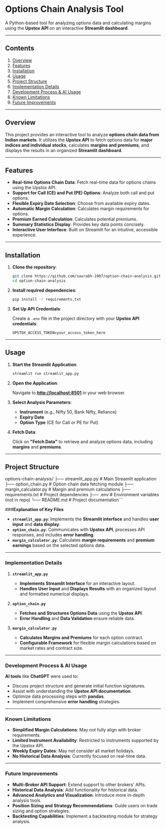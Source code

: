 # **Options Chain Analysis Tool**

A Python-based tool for analyzing options data and calculating margins using the **Upstox API** on an interactive **Streamlit dashboard**.

---

## **Contents**
1. [Overview](#overview)
2. [Features](#features)
3. [Installation](#installation)
4. [Usage](#usage)
5. [Project Structure](#project-structure)
6. [Implementation Details](#implementation-details)
7. [Development Process & AI Usage](#development-process--ai-usage)
8. [Known Limitations](#known-limitations)
9. [Future Improvements](#future-improvements)

---

## **Overview**

This project provides an interactive tool to analyze **options chain data from Indian markets**. It utilizes the **Upstox API** to fetch options data for **major indices and individual stocks**, calculates **margins and premiums**, and displays the results in an organized **Streamlit dashboard**.

---

## **Features**

- **Real-time Options Chain Data**: Fetch real-time data for options chains using the Upstox API.
- **Support for Call (CE) and Put (PE) Options**: Analyze both call and put options.
- **Flexible Expiry Date Selection**: Choose from available expiry dates.
- **Automatic Margin Calculation**: Calculates margin requirements for options.
- **Premium Earned Calculation**: Calculates potential premiums.
- **Summary Statistics Display**: Provides key data points concisely.
- **Interactive User Interface**: Built on Streamlit for an intuitive, accessible experience.

---

## **Installation**

1. **Clone the repository**:

    ```bash
    git clone https://github.com/saurabh-1907/option-chain-analysis.git
    cd option-chain-analysis
    ```

2. **Install required dependencies**:

    ```bash
    pip install -r requirements.txt
    ```

3. **Set Up API Credentials**:

    Create a `.env` file in the project directory with your **Upstox API credentials**:

    ```plaintext
    UPSTOX_ACCESS_TOKEN=your_access_token_here
    ```

---

## **Usage**

1. **Start the Streamlit Application**:

    ```bash
    streamlit run streamlit_app.py
    ```

2. **Open the Application**:

    Navigate to **[http://localhost:8501](http://localhost:8501)** in your web browser.

3. **Select Analysis Parameters**:

    - **Instrument** (e.g., Nifty 50, Bank Nifty, Reliance)
    - **Expiry Date**
    - **Option Type** (CE for Call or PE for Put)

4. **Fetch Data**:

    Click on **"Fetch Data"** to retrieve and analyze options data, including **margins** and **premiums**.

---

## **Project Structure**
options-chain-analysis/
├── streamlit_app.py          # Main Streamlit application
├── option_chain.py           # Option chain data fetching module
├── margin_calculator.py      # Margin and premium calculations
├── requirements.txt          # Project dependencies
├── .env                      # Environment variables (not in repo)
└── README.md                 # Project documentation```


 ###**Explanation of Key Files**

- **`streamlit_app.py`**: Implements the **Streamlit interface** and handles **user input** and **data display**.
- **`option_chain.py`**: Communicates with **Upstox API**, processes API responses, and includes **error handling**.
- **`margin_calculator.py`**: Calculates **margin requirements** and **premium earnings** based on the selected options data.

---

### **Implementation Details**

1. **`streamlit_app.py`**
   - **Implements Streamlit Interface** for an interactive layout.
   - **Handles User Input** and **Displays Results** with an organized layout and formatted numerical displays.

2. **`option_chain.py`**
   - **Fetches and Structures Options Data** using the **Upstox API**.
   - **Error Handling** and **Data Validation** ensure reliable data.

3. **`margin_calculator.py`**
   - **Calculates Margins and Premiums** for each option contract.
   - **Configurable Framework** for flexible margin calculations based on market rates and contract size.

---

### **Development Process & AI Usage**

**AI tools** like **ChatGPT** were used to:

- Discuss project structure and generate initial function signatures.
- Assist with understanding the **Upstox API documentation**.
- Optimize data processing steps with **pandas**.
- Implement comprehensive **error handling** strategies.

---

### **Known Limitations**

- **Simplified Margin Calculations**: May not fully align with broker requirements.
- **Limited Instrument Availability**: Restricted to instruments supported by the Upstox API.
- **Weekly Expiry Dates**: May not consider all market holidays.
- **No Historical Data Analysis**: Currently focused on real-time data.

---

### **Future Improvements**

- **Multi-Broker API Support**: Extend support to other brokers' APIs.
- **Historical Data Analysis**: Add functionality for historical data.
- **Advanced Analytics and Visualization**: Introduce more in-depth analysis tools.
- **Position Sizing and Strategy Recommendations**: Guide users on trade sizing and option strategies.
- **Backtesting Capabilities**: Implement a backtesting module for strategy analysis.
